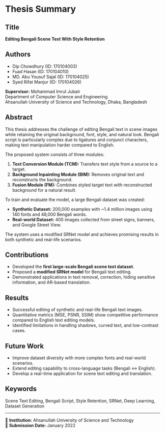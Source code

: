 # Thesis Summary

## Title
**Editing Bengali Scene Text With Style Retention**

## Authors
- Dip Chowdhury (ID: 170104003)  
- Fuad Hasan (ID: 170104010)  
- MD. Abu Yousuf Sajal (ID: 170104025)  
- Syed Rifat Manjur (ID: 170104026)  

**Supervisor:** Mohammad Imrul Jubair  
Department of Computer Science and Engineering  
Ahsanullah University of Science and Technology, Dhaka, Bangladesh  

## Abstract
This thesis addresses the challenge of editing Bengali text in scene images while retaining the original background, font, style, and natural look. Bengali script is particularly complex due to ligatures and conjunct characters, making text manipulation harder compared to English.  

The proposed system consists of three modules:  
1. **Text Conversion Module (TCM):** Transfers text style from a source to a target.  
2. **Background Inpainting Module (BIM):** Removes original text and reconstructs the background.  
3. **Fusion Module (FM):** Combines styled target text with reconstructed background for a natural result.  

To train and evaluate the model, a large Bengali dataset was created:  
- **Synthetic Dataset:** 200,000 examples with ~1.4 million images using 140 fonts and 48,000 Bengali words.  
- **Real-world Dataset:** 400 images collected from street signs, banners, and Google Street View.  

The system uses a modified SRNet model and achieves promising results in both synthetic and real-life scenarios.  

## Contributions
- Developed the **first large-scale Bengali scene text dataset**.  
- Proposed a **modified SRNet model** for Bengali text editing.  
- Demonstrated applications in text removal, correction, hiding sensitive information, and AR-based translation.  

## Results
- Successful editing of synthetic and real-life Bengali text images.  
- Quantitative metrics (MSE, PSNR, SSIM) show competitive performance compared to English text editing models.  
- Identified limitations in handling shadows, curved text, and low-contrast cases.  

## Future Work
- Improve dataset diversity with more complex fonts and real-world scenarios.  
- Extend editing capability to cross-language tasks (Bengali ↔ English).  
- Develop a real-time application for scene text editing and translation.  

## Keywords
Scene Text Editing, Bengali Script, Style Retention, SRNet, Deep Learning, Dataset Generation  

---
📘 **Institution:** Ahsanullah University of Science and Technology  
📅 **Submission Date:** January 2022  
